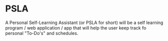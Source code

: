 # PSLA
A Personal Self-Learning Assistant (or PSLA for short) will be a self learning program / web application / app that will help the user keep track fo personal "To-Do's" and schedules.
